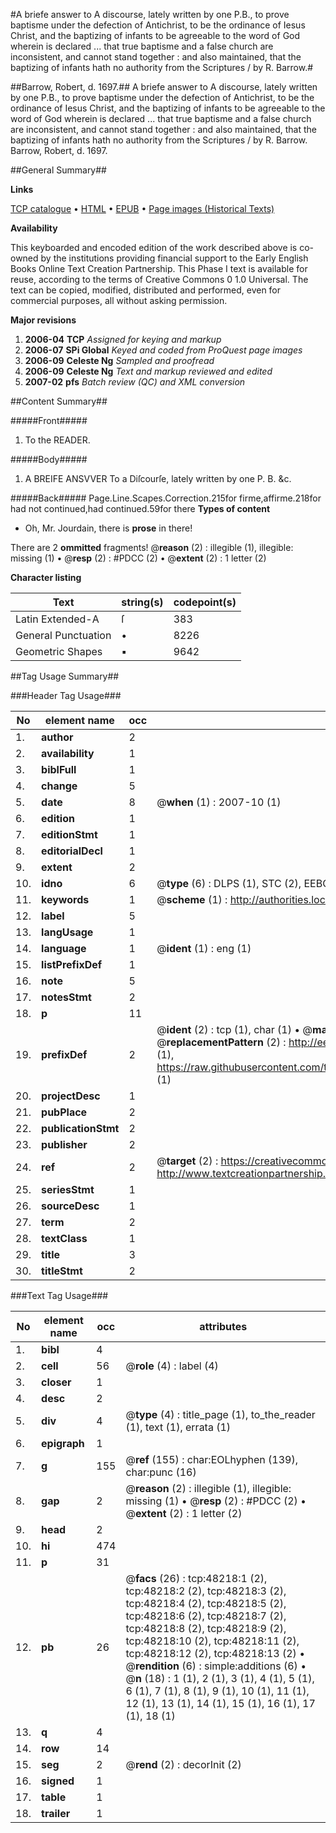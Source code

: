 #A briefe answer to A discourse, lately written by one P.B., to prove baptisme under the defection of Antichrist, to be the ordinance of Iesus Christ, and the baptizing of infants to be agreeable to the word of God wherein is declared ... that true baptisme and a false church are inconsistent, and cannot stand together : and also maintained, that the baptizing of infants hath no authority from the Scriptures / by R. Barrow.#

##Barrow, Robert, d. 1697.##
A briefe answer to A discourse, lately written by one P.B., to prove baptisme under the defection of Antichrist, to be the ordinance of Iesus Christ, and the baptizing of infants to be agreeable to the word of God wherein is declared ... that true baptisme and a false church are inconsistent, and cannot stand together : and also maintained, that the baptizing of infants hath no authority from the Scriptures / by R. Barrow.
Barrow, Robert, d. 1697.

##General Summary##

**Links**

[TCP catalogue](http://www.ota.ox.ac.uk/tcp/)  • 
[HTML](http://tei.it.ox.ac.uk/tcp/Texts-HTML/free/A31/A31094.html)  • 
[EPUB](http://tei.it.ox.ac.uk/tcp/Texts-EPUB/free/A31/A31094.epub) • 
[Page images (Historical Texts)](https://data.historicaltexts.jisc.ac.uk/view?pubId=eebo-11692397e&pageId=eebo-11692397e-48218-1)

**Availability**

This keyboarded and encoded edition of the
	       work described above is co-owned by the institutions
	       providing financial support to the Early English Books
	       Online Text Creation Partnership. This Phase I text is
	       available for reuse, according to the terms of Creative
	       Commons 0 1.0 Universal. The text can be copied,
	       modified, distributed and performed, even for
	       commercial purposes, all without asking permission.

**Major revisions**

1. __2006-04__ __TCP__ *Assigned for keying and markup*
1. __2006-07__ __SPi Global__ *Keyed and coded from ProQuest page images*
1. __2006-09__ __Celeste Ng__ *Sampled and proofread*
1. __2006-09__ __Celeste Ng__ *Text and markup reviewed and edited*
1. __2007-02__ __pfs__ *Batch review (QC) and XML conversion*

##Content Summary##

#####Front#####

1. To the READER.

#####Body#####

1. A BREIFE ANSVVER To a Diſcourſe, lately written by one P. B. &c.

#####Back#####
Page.Line.Scapes.Correction.215for firme,affirme.218for had not continued,had continued.59for there 
**Types of content**

  * Oh, Mr. Jourdain, there is **prose** in there!

There are 2 **ommitted** fragments! 
 @__reason__ (2) : illegible (1), illegible: missing (1)  •  @__resp__ (2) : #PDCC (2)  •  @__extent__ (2) : 1 letter (2)

**Character listing**


|Text|string(s)|codepoint(s)|
|---|---|---|
|Latin Extended-A|ſ|383|
|General Punctuation|•|8226|
|Geometric Shapes|▪|9642|

##Tag Usage Summary##

###Header Tag Usage###

|No|element name|occ|attributes|
|---|---|---|---|
|1.|__author__|2||
|2.|__availability__|1||
|3.|__biblFull__|1||
|4.|__change__|5||
|5.|__date__|8| @__when__ (1) : 2007-10 (1)|
|6.|__edition__|1||
|7.|__editionStmt__|1||
|8.|__editorialDecl__|1||
|9.|__extent__|2||
|10.|__idno__|6| @__type__ (6) : DLPS (1), STC (2), EEBO-CITATION (1), OCLC (1), VID (1)|
|11.|__keywords__|1| @__scheme__ (1) : http://authorities.loc.gov/ (1)|
|12.|__label__|5||
|13.|__langUsage__|1||
|14.|__language__|1| @__ident__ (1) : eng (1)|
|15.|__listPrefixDef__|1||
|16.|__note__|5||
|17.|__notesStmt__|2||
|18.|__p__|11||
|19.|__prefixDef__|2| @__ident__ (2) : tcp (1), char (1)  •  @__matchPattern__ (2) : ([0-9\-]+):([0-9IVX]+) (1), (.+) (1)  •  @__replacementPattern__ (2) : http://eebo.chadwyck.com/downloadtiff?vid=$1&page=$2 (1), https://raw.githubusercontent.com/textcreationpartnership/Texts/master/tcpchars.xml#$1 (1)|
|20.|__projectDesc__|1||
|21.|__pubPlace__|2||
|22.|__publicationStmt__|2||
|23.|__publisher__|2||
|24.|__ref__|2| @__target__ (2) : https://creativecommons.org/publicdomain/zero/1.0/ (1), http://www.textcreationpartnership.org/docs/. (1)|
|25.|__seriesStmt__|1||
|26.|__sourceDesc__|1||
|27.|__term__|2||
|28.|__textClass__|1||
|29.|__title__|3||
|30.|__titleStmt__|2||


###Text Tag Usage###

|No|element name|occ|attributes|
|---|---|---|---|
|1.|__bibl__|4||
|2.|__cell__|56| @__role__ (4) : label (4)|
|3.|__closer__|1||
|4.|__desc__|2||
|5.|__div__|4| @__type__ (4) : title_page (1), to_the_reader (1), text (1), errata (1)|
|6.|__epigraph__|1||
|7.|__g__|155| @__ref__ (155) : char:EOLhyphen (139), char:punc (16)|
|8.|__gap__|2| @__reason__ (2) : illegible (1), illegible: missing (1)  •  @__resp__ (2) : #PDCC (2)  •  @__extent__ (2) : 1 letter (2)|
|9.|__head__|2||
|10.|__hi__|474||
|11.|__p__|31||
|12.|__pb__|26| @__facs__ (26) : tcp:48218:1 (2), tcp:48218:2 (2), tcp:48218:3 (2), tcp:48218:4 (2), tcp:48218:5 (2), tcp:48218:6 (2), tcp:48218:7 (2), tcp:48218:8 (2), tcp:48218:9 (2), tcp:48218:10 (2), tcp:48218:11 (2), tcp:48218:12 (2), tcp:48218:13 (2)  •  @__rendition__ (6) : simple:additions (6)  •  @__n__ (18) : 1 (1), 2 (1), 3 (1), 4 (1), 5 (1), 6 (1), 7 (1), 8 (1), 9 (1), 10 (1), 11 (1), 12 (1), 13 (1), 14 (1), 15 (1), 16 (1), 17 (1), 18 (1)|
|13.|__q__|4||
|14.|__row__|14||
|15.|__seg__|2| @__rend__ (2) : decorInit (2)|
|16.|__signed__|1||
|17.|__table__|1||
|18.|__trailer__|1||
